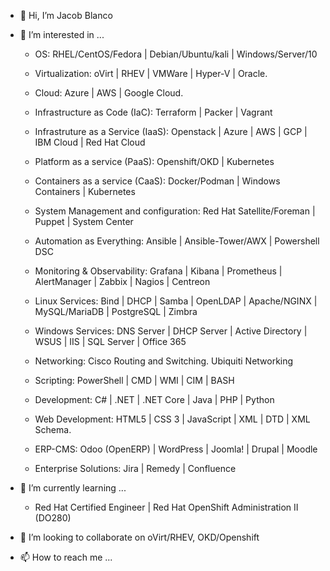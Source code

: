 - 👋 Hi, I’m Jacob Blanco


- 👀 I’m interested in ...

   - OS: RHEL/CentOS/Fedora | Debian/Ubuntu/kali | Windows/Server/10
   - Virtualization: oVirt | RHEV | VMWare | Hyper-V | Oracle.
   - Cloud: Azure | AWS | Google Cloud.

   - Infrastructure as Code (IaC): Terraform | Packer | Vagrant
   - Infrastruture as a Service (IaaS): Openstack | Azure | AWS | GCP | IBM Cloud | Red Hat Cloud
   - Platform as a service (PaaS): Openshift/OKD | Kubernetes
   - Containers as a service (CaaS): Docker/Podman | Windows Containers | Kubernetes


   - System Management and configuration: Red Hat Satellite/Foreman | Puppet | System Center
   - Automation as Everything: Ansible | Ansible-Tower/AWX | Powershell DSC
   - Monitoring & Observability: Grafana | Kibana | Prometheus | AlertManager | Zabbix | Nagios | Centreon

   - Linux Services: Bind | DHCP | Samba | OpenLDAP | Apache/NGINX | MySQL/MariaDB | PostgreSQL | Zimbra
   - Windows Services: DNS Server | DHCP Server | Active Directory | WSUS | IIS | SQL Server | Office 365
   - Networking: Cisco Routing and Switching. Ubiquiti Networking

   - Scripting: PowerShell | CMD | WMI | CIM | BASH
   - Development: C# | .NET | .NET Core | Java | PHP | Python
   - Web Development: HTML5 | CSS 3 | JavaScript | XML | DTD | XML Schema.

   - ERP-CMS: Odoo (OpenERP) | WordPress | Joomla! | Drupal | Moodle
   - Enterprise Solutions: Jira | Remedy | Confluence
 
 
- 🌱 I’m currently learning ...
   - Red Hat Certified Engineer | Red Hat OpenShift Administration II (DO280)
 
- 💞️ I’m looking to collaborate on oVirt/RHEV, OKD/Openshift
- 📫 How to reach me ...

<!---
jacob-blanc/jacob-blanc is a ✨ special ✨ repository because its `README.md` (this file) appears on your GitHub profile.
You can click the Preview link to take a look at your changes.
--->
